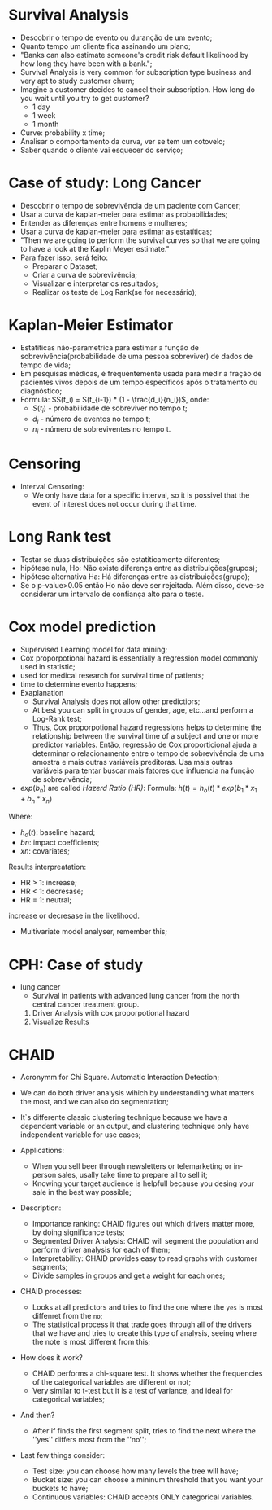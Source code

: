 # Survival Analysis

- Descobrir o tempo de evento ou duranção de um evento;
- Quanto tempo um cliente fica assinando um plano;
- "Banks can also estimate someone's credit risk default likelihood by how long they have been with a bank.";
- Survival Analysis is very common for subscription type business and very apt to study customer churn;
- Imagine a customer decides to cancel their subscription. How long do you wait until you try to get customer?
  - 1 day
  - 1 week
  - 1 month
- Curve: probability x time;
- Analisar o comportamento da curva, ver se tem um cotovelo;
- Saber quando o cliente vai esquecer do serviço;

# Case of study: Long Cancer

- Descobrir o tempo de sobrevivência de um paciente com Cancer;
- Usar a curva de kaplan-meier para estimar as probabilidades;
- Entender as diferenças entre homens e mulheres;
- Usar a curva de kaplan-meier para estimar as estatíticas;
- "Then we are going to perform the survival curves so that we are going to have a look at the Kaplin Meyer estimate."
- Para fazer isso, será feito:
  - Preparar o Dataset;
  - Criar a curva de sobrevivência;
  - Visualizar e interpretar os resultados;
  - Realizar os teste de Log Rank(se for necessário);


# Kaplan-Meier Estimator

- Estatíticas não-parametrica para estimar a função de sobrevivência(probabilidade de uma pessoa sobreviver) de dados de tempo de vida;
- Em pesquisas médicas, é frequentemente usada para medir a fração de pacientes vivos depois de 
um tempo específicos após o tratamento ou diagnóstico;
- Formula:
    $S(t_i) = S(t_{i-1}) * (1 - \frac{d_i}{n_i})$, onde:
  - $S(t_i)$ - probabilidade de sobreviver no tempo t;
  - $d_i$ - número de eventos no tempo t;
  - $n_i$ - número de sobreviventes no tempo t.

# Censoring

- Interval Censoring:
  - We only have data for a specific interval, so it is possivel that the event of interest does not occur during that time.

# Long Rank test

- Testar se duas distribuições são estatíticamente diferentes;
- hipótese nula, Ho:
    Não existe diferença entre as distribuições(grupos);
- hipótese alternativa Ha:
    Há diferenças entre as distribuições(grupo);
- Se o p-value>0.05 então Ho não deve ser rejeitada. Além disso, deve-se considerar um intervalo de confiança alto para o teste.

# Cox model prediction

- Supervised Learning model for data mining;
- Cox proporpotional hazard is essentially a regression model commonly used in statistic;
- used for medical research for survival time of patients;
- time to determine evento happens;
- Exaplanation
  - Survival Analysis does not allow other predictiors;
  - At best you can split in groups of gender, age, etc...and perform a Log-Rank test;
  - Thus, Cox proporpotional hazard regressions helps to determine the relationship between the survival time of a subject and one or more predictor variables. Então, regressão de Cox proporticional ajuda a determinar o relacionamento entre o tempo de sobrevivência de uma amostra e mais outras variáveis preditoras. Usa mais outras variáveis para tentar buscar mais fatores que influencia na função de sobrevivência;
- $exp(b_n)$ are called *Hazerd Ratio (HR)*:
Formula:
    $h(t) = h_o(t) * exp(b_1 * x_1 + b_n * x_n)$

Where:
- $h_o(t)$: baseline hazard;
- $bn$: impact coefficients;
- $xn$: covariates;

Results interpreatation:
- HR > 1: increase;
- HR < 1: decresase;
- HR = 1: neutral;

increase or decresase in the likelihood.
- Multivariate model analyser, remember this;

# CPH: Case of study

- lung cancer
  - Survival in patients with advanced lung cancer from the north central cancer treatment group. 
  1. Driver Analysis with cox proporpotional hazard
  2. Visualize Results

# CHAID

- Acronymm for Chi Square. Automatic Interaction Detection;
- We can do both driver analysis wihich by understanding what matters the most, and we can also do segmentation;
- It`s differente classic clustering technique because we have a dependent variable or an output, and clustering technique only have independent variable for use cases;

- Applications:
  - When you sell beer through newsletters or telemarketing or in-person sales, usally take time to prepare all to sell it;
  - Knowing your target audience is helpfull because you desing your sale in the best way possible;
- Description:
  - Importance ranking: CHAID figures out which drivers matter more, by doing significance tests;
  - Segmented Driver Analysis: CHAID will segment the population and perform driver analysis for each of them;
  - Interpretability: CHAID provides easy to read graphs with customer segments;
  - Divide samples in groups and get a weight for each ones;
- CHAID processes:
  - Looks at all predictors and tries to find the one where the `yes` is most diffenret from the `no`;
  - The statistical process it that trade goes through all of the drivers that we have and  tries to create this type
  of analysis, seeing where the note is most different from this;
- How does it work?
  - CHAID performs a chi-square test. It shows whether the frequencies of the categorical variables are different or not;
  - Very similar to t-test but it is a test of variance, and ideal for categorical variables;
- And then?
  - After if finds the first segment split, tries to find the next where the ''yes'' differs most from the ''no'';
- Last few things consider:
  - Test size: you can choose how many levels the tree will have;
  - Bucket size: you can choose a mininum threshold that you want your buckets to have;
  - Continuous variables: CHAID accepts ONLY categorical variables.
